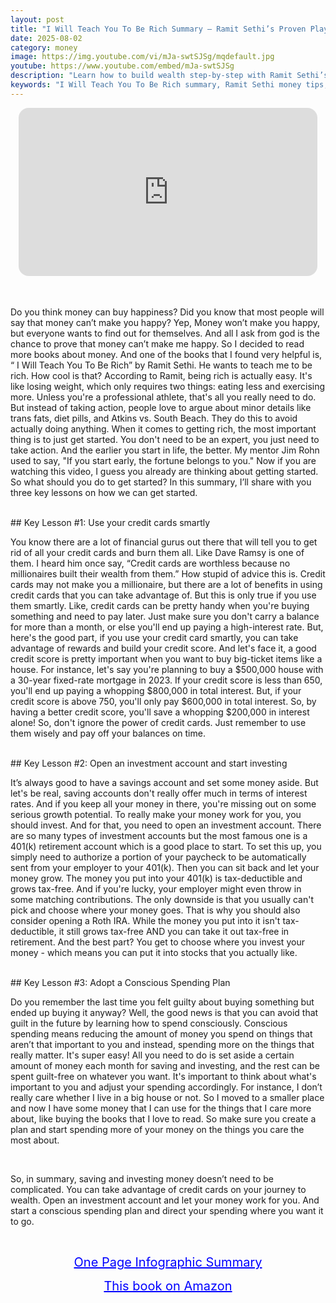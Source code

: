 ```yaml
---
layout: post
title: "I Will Teach You To Be Rich Summary – Ramit Sethi’s Proven Playbook for Money, Credit, and Wealth"
date: 2025-08-02
category: money
image: https://img.youtube.com/vi/mJa-swtSJSg/mqdefault.jpg
youtube: https://www.youtube.com/embed/mJa-swtSJSg
description: "Learn how to build wealth step-by-step with Ramit Sethi’s 'I Will Teach You To Be Rich.' From smart credit card use to automated investing and guilt-free spending—this book is your roadmap to financial freedom."
keywords: "I Will Teach You To Be Rich summary, Ramit Sethi money tips, credit card strategy, how to start investing, Roth IRA and 401(k), conscious spending, personal finance habits"
---
```


<div style="display: flex; justify-content: center; margin-bottom: 20px;">
  <div style="aspect-ratio: 16 / 9; width: 95%; max-width: 700px; position: relative;">
    <iframe 
      src="https://www.youtube.com/embed/mJa-swtSJSg"
      title="I Will Teach You To Be Rich Summary – Ramit Sethi’s Proven Playbook for Money, Credit, and Wealth"
      allowfullscreen
      frameborder="0"
      style="position: absolute; inset: 0; width: 100%; height: 100%; border-radius: 16px;">
    </iframe>
  </div>
</div>

<div style="height: 15px;"></div>
<!-- ..................................................................... -->

Do you think money can buy happiness? Did you know that most people will say that money can’t make you happy? Yep, Money won’t make you happy, but everyone wants to find out for themselves. And all I ask from god is the chance to prove that money can’t make me happy. So I decided to read more books about money. And one of the books that I found very helpful is, “ I Will Teach You To Be Rich” by Ramit Sethi. He wants to teach me to be rich. How cool is that?  According to Ramit, being rich is actually easy. It's like losing weight, which only requires two things: eating less and exercising more. Unless you're a professional athlete, that's all you really need to do. But instead of taking action, people love to argue about minor details like trans fats, diet pills, and Atkins vs. South Beach. They do this to avoid actually doing anything. When it comes to getting rich, the most important thing is to just get started. You don't need to be an expert, you just need to take action. And the earlier you start in life, the better. My mentor Jim Rohn used to say, "If you start early, the fortune belongs to you." Now if you are watching this video, I guess you already are thinking about getting started. So what should you do to get started? In this summary, I’ll share with you three key lessons on how we can get started.


<br>
## Key Lesson #1: Use your credit cards smartly


You know there are a lot of financial gurus out there that will tell you to get rid of all your credit cards and burn them all. Like Dave Ramsy is one of them. I heard him once say, “Credit cards are worthless because no millionaires built their wealth from them.” How stupid of advice this is. Credit cards may not make you a millionaire, but there are a lot of benefits in using credit cards that you can take advantage of. But this is only true if you use them smartly. Like, credit cards can be pretty handy when you're buying something and need to pay later.  Just make sure you don't carry a balance for more than a month, or else you'll end up paying a high-interest rate. But, here's the good part, if you use your credit card smartly, you can take advantage of rewards and build your credit score. And let's face it, a good credit score is pretty important when you want to buy big-ticket items like a house. For instance, let's say you're planning to buy a $500,000 house with a 30-year fixed-rate mortgage in 2023. If your credit score is less than 650, you'll end up paying a whopping $800,000 in total interest. But, if your credit score is above 750, you'll only pay $600,000 in total interest. So, by having a better credit score, you'll save a whopping $200,000 in interest alone! So, don't ignore the power of credit cards. Just remember to use them wisely and pay off your balances on time.



<br>
## Key Lesson #2: Open an investment account and start investing


It’s always good to have a savings account and set some money aside. But let's be real, saving accounts don't really offer much in terms of interest rates. And if you keep all your money in there, you're missing out on some serious growth potential. To really make your money work for you, you should invest. And for that, you need to open an investment account. There are so many types of investment accounts but the most famous one is a 401(k) retirement account which is a good place to start. To set this up, you simply need to authorize a portion of your paycheck to be automatically sent from your employer to your 401(k). Then you can sit back and let your money grow. The money you put into your 401(k) is tax-deductible and grows tax-free. And if you're lucky, your employer might even throw in some matching contributions. The only downside is that you usually can't pick and choose where your money goes. That is why you should also consider opening a Roth IRA. While the money you put into it isn't tax-deductible, it still grows tax-free AND you can take it out tax-free in retirement. And the best part? You get to choose where you invest your money - which means you can put it into stocks that you actually like.



<br>
## Key Lesson #3: Adopt a Conscious Spending Plan


Do you remember the last time you felt guilty about buying something but ended up buying it anyway? Well, the good news is that you can avoid that guilt in the future by learning how to spend consciously. Conscious spending means reducing the amount of money you spend on things that aren’t that important to you and instead, spending more on the things that really matter. It's super easy! All you need to do is set aside a certain amount of money each month for saving and investing, and the rest can be spent guilt-free on whatever you want. It's important to think about what's important to you and adjust your spending accordingly. For instance, I don’t really care whether I live in a big house or not. So I moved to a smaller place and now I have some money that I can use for the things that I care more about, like buying the books that I love to read. So make sure you create a plan and start spending more of your money on the things you care the most about. 

<br>
 

So, in summary, saving and investing money doesn’t need to be complicated. You can take advantage of credit cards on your journey to wealth. Open an investment account and let your money work for you. And start a conscious spending plan and direct your spending where you want it to go. 




<br>
<p style="text-align: center;">
  <a href="https://summary.readandgrowwise.com/teachberich" target="_blank" style="color: blue; text-decoration: underline; font-size: 20px;">
    One Page Infographic Summary
  </a>
</p>
<p style="text-align: center;">
  <a href="https://amzn.to/3UlQKHe" target="_blank" style="color: blue; text-decoration: underline; font-size: 20px;">
    This book on Amazon
  </a>
</p>
